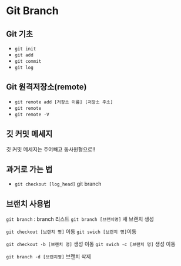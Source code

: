 # Git Branch

## Git 기초
- `git init`
- `git add`
- `git commit`
- `git log`

## Git 원격저장소(remote)
- `git remote add [저장소 이름] [저장소 주소]`
- `git remote `
- `git remote -V`


## 깃 커밋 메세지
깃 커밋 메세지는 주어빼고 동사원형으로!!

## 과거로 가는 법
- `git checkout [log_head]`
git branch

## 브랜치 사용법
`git branch` : branch 리스트
`git branch [브랜치명]` 새 브랜치 생성

`git checkout [브랜치 명]` 이동
`git swich [브랜치 명]`이동


`git checkout -b [브랜치 명]` 생성 이동
`git swich -c [브랜치 명]` 생성 이동

`git branch -d [브랜치명]` 브랜치 삭제